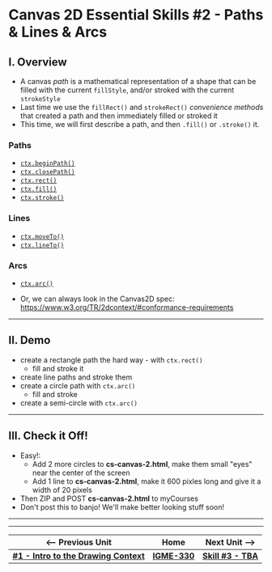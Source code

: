 # Canvas 2D Essential Skills #2 - Paths & Lines & Arcs

## I. Overview

- A canvas *path* is a mathematical representation of a shape that can be filled with the current `fillStyle`, and/or stroked with the current `strokeStyle`
- Last time we use the `fillRect()` and `strokeRect()` *convenience methods* that created a path and then immediately filled or stroked it
- This time, we will first describe a path, and then `.fill()` or `.stroke()` it.

### Paths

- [`ctx.beginPath()`](https://developer.mozilla.org/en-US/docs/Web/API/CanvasRenderingContext2D/beginPath)
- [`ctx.closePath()`](https://developer.mozilla.org/en-US/docs/Web/API/CanvasRenderingContext2D/closePath)
- [`ctx.rect()`](https://developer.mozilla.org/en-US/docs/Web/API/CanvasRenderingContext2D/rect)
- [`ctx.fill()`](https://developer.mozilla.org/en-US/docs/Web/API/CanvasRenderingContext2D/fill)
- [`ctx.stroke()`](https://developer.mozilla.org/en-US/docs/Web/API/CanvasRenderingContext2D/stroke)

### Lines
- [`ctx.moveTo()`](https://developer.mozilla.org/en-US/docs/Web/API/CanvasRenderingContext2D/moveTo)
- [`ctx.lineTo()`](https://developer.mozilla.org/en-US/docs/Web/API/CanvasRenderingContext2D/lineTo)

### Arcs
- [`ctx.arc()`](https://developer.mozilla.org/en-US/docs/Web/API/CanvasRenderingContext2D/arc)


- Or, we can always look in the Canvas2D spec: https://www.w3.org/TR/2dcontext/#conformance-requirements

<hr>

## II. Demo
- create a rectangle path the hard way - with `ctx.rect()`
  - fill and stroke it
- create line paths and stroke them
- create a circle path with `ctx.arc()`
  - fill and stroke
- create a semi-circle with `ctx.arc()`

<hr>

## III. Check it Off!
- Easy!:
  - Add 2 more circles to **cs-canvas-2.html**, make them small "eyes" near the center of the screen
  - Add 1 line to **cs-canvas-2.html**, make it 600 pixles long and give it a width of 20 pixels
- Then ZIP and POST **cs-canvas-2.html** to myCourses
- Don't post this to banjo! We'll make better looking stuff soon!

<hr><hr>

| <-- Previous Unit | Home | Next Unit -->
| --- | --- | --- 
|  [**#1 - Intro to the Drawing Context**](1-canvas-intro-to-drawing-context.md) |  [**IGME-330**](../README.md) | [**Skill #3 - TBA**]()
